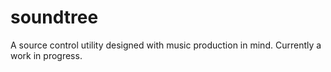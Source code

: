 soundtree
=========

A source control utility designed with music production in mind. Currently a work in progress.